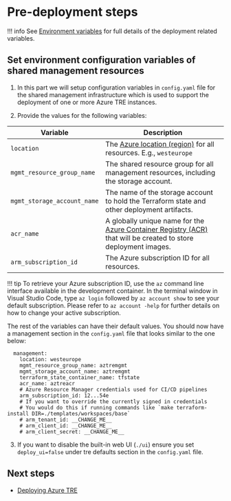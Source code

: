 # Pre-deployment steps

!!! info
    See [Environment variables](../environment-variables.md) for full details of the deployment related variables.

## Set environment configuration variables of shared management resources

1. In this part we will setup configuration variables in `config.yaml` file for the shared management infrastructure which is used to support the deployment of one or more Azure TRE instances.

2. Provide the values for the following variables:

  | Variable | Description |
  | -------- | ----------- |
  | `location` | The [Azure location (region)](https://azure.microsoft.com/global-infrastructure/geographies/#geographies) for all resources. E.g., `westeurope` |
  | `mgmt_resource_group_name` | The shared resource group for all management resources, including the storage account. |
  | `mgmt_storage_account_name` | The name of the storage account to hold the Terraform state and other deployment artifacts. |
  | `acr_name` | A globally unique name for the [Azure Container Registry (ACR)](https://docs.microsoft.com/azure/container-registry/) that will be created to store deployment images. |
  | `arm_subscription_id` | The Azure subscription ID for all resources. |

  !!! tip
      To retrieve your Azure subscription ID, use the `az` command line interface available in the development container. In the terminal window in Visual Studio Code, type `az login` followed by `az account show` to see your default subscription. Please refer to `az account -help` for further details on how to change your active subscription.

The rest of the variables can have their default values. You should now have a management section in the `config.yaml` file that looks similar to the one below:

```plaintext
  management:
    location: westeurope
    mgmt_resource_group_name: aztremgmt
    mgmt_storage_account_name: aztremgmt
    terraform_state_container_name: tfstate
    acr_name: aztreacr
    # Azure Resource Manager credentials used for CI/CD pipelines
    arm_subscription_id: 12...54e
    # If you want to override the currently signed in credentials
    # You would do this if running commands like `make terraform-install DIR=./templates/workspaces/base`
    # arm_tenant_id: __CHANGE_ME__
    # arm_client_id: __CHANGE_ME__
    # arm_client_secret: __CHANGE_ME__
```

  3. If you want to disable the built-in web UI (`./ui`) ensure you set `deploy_ui=false` under tre defaults section in the `config.yaml` file.

## Next steps

* [Deploying Azure TRE](manual-deployment.md)
